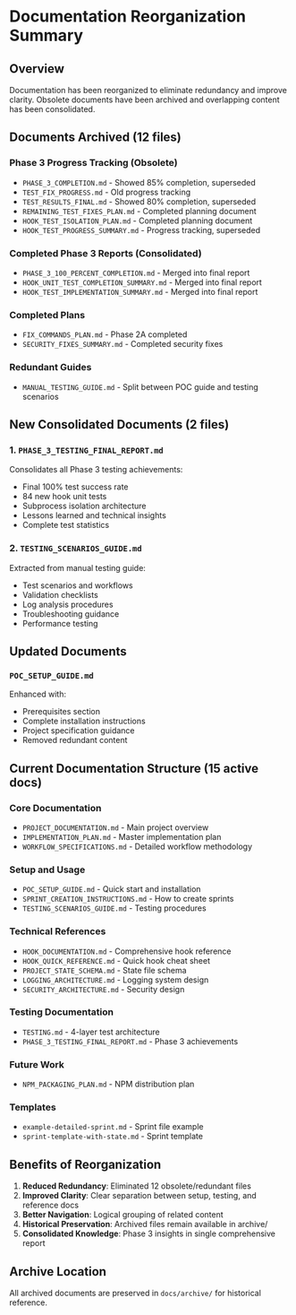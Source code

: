 # Documentation Reorganization Summary

## Overview
Documentation has been reorganized to eliminate redundancy and improve clarity. Obsolete documents have been archived and overlapping content has been consolidated.

## Documents Archived (12 files)

### Phase 3 Progress Tracking (Obsolete)
- `PHASE_3_COMPLETION.md` - Showed 85% completion, superseded
- `TEST_FIX_PROGRESS.md` - Old progress tracking
- `TEST_RESULTS_FINAL.md` - Showed 80% completion, superseded
- `REMAINING_TEST_FIXES_PLAN.md` - Completed planning document
- `HOOK_TEST_ISOLATION_PLAN.md` - Completed planning document
- `HOOK_TEST_PROGRESS_SUMMARY.md` - Progress tracking, superseded

### Completed Phase 3 Reports (Consolidated)
- `PHASE_3_100_PERCENT_COMPLETION.md` - Merged into final report
- `HOOK_UNIT_TEST_COMPLETION_SUMMARY.md` - Merged into final report
- `HOOK_TEST_IMPLEMENTATION_SUMMARY.md` - Merged into final report

### Completed Plans
- `FIX_COMMANDS_PLAN.md` - Phase 2A completed
- `SECURITY_FIXES_SUMMARY.md` - Completed security fixes

### Redundant Guides
- `MANUAL_TESTING_GUIDE.md` - Split between POC guide and testing scenarios

## New Consolidated Documents (2 files)

### 1. `PHASE_3_TESTING_FINAL_REPORT.md`
Consolidates all Phase 3 testing achievements:
- Final 100% test success rate
- 84 new hook unit tests
- Subprocess isolation architecture
- Lessons learned and technical insights
- Complete test statistics

### 2. `TESTING_SCENARIOS_GUIDE.md`
Extracted from manual testing guide:
- Test scenarios and workflows
- Validation checklists
- Log analysis procedures
- Troubleshooting guidance
- Performance testing

## Updated Documents

### `POC_SETUP_GUIDE.md`
Enhanced with:
- Prerequisites section
- Complete installation instructions
- Project specification guidance
- Removed redundant content

## Current Documentation Structure (15 active docs)

### Core Documentation
- `PROJECT_DOCUMENTATION.md` - Main project overview
- `IMPLEMENTATION_PLAN.md` - Master implementation plan
- `WORKFLOW_SPECIFICATIONS.md` - Detailed workflow methodology

### Setup and Usage
- `POC_SETUP_GUIDE.md` - Quick start and installation
- `SPRINT_CREATION_INSTRUCTIONS.md` - How to create sprints
- `TESTING_SCENARIOS_GUIDE.md` - Testing procedures

### Technical References
- `HOOK_DOCUMENTATION.md` - Comprehensive hook reference
- `HOOK_QUICK_REFERENCE.md` - Quick hook cheat sheet
- `PROJECT_STATE_SCHEMA.md` - State file schema
- `LOGGING_ARCHITECTURE.md` - Logging system design
- `SECURITY_ARCHITECTURE.md` - Security design

### Testing Documentation
- `TESTING.md` - 4-layer test architecture
- `PHASE_3_TESTING_FINAL_REPORT.md` - Phase 3 achievements

### Future Work
- `NPM_PACKAGING_PLAN.md` - NPM distribution plan

### Templates
- `example-detailed-sprint.md` - Sprint file example
- `sprint-template-with-state.md` - Sprint template

## Benefits of Reorganization

1. **Reduced Redundancy**: Eliminated 12 obsolete/redundant files
2. **Improved Clarity**: Clear separation between setup, testing, and reference docs
3. **Better Navigation**: Logical grouping of related content
4. **Historical Preservation**: Archived files remain available in archive/
5. **Consolidated Knowledge**: Phase 3 insights in single comprehensive report

## Archive Location
All archived documents are preserved in `docs/archive/` for historical reference.
